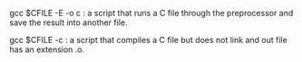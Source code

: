 gcc $CFILE -E -o c : a script that runs a C file through the preprocessor and save the result into another file.

gcc $CFILE -c :  a script that compiles a C file but does not link and out file has an extension .o.
